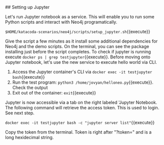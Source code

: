 ## Setting up Jupyter

Let's run Jupyter notebook as a service. This will enable you to run some Python scripts and interact
with Neo4j programatically.

`$HOME/katacoda-scenarios/neo4j/scripts/setup_jupyter.sh`{{execute}}

Give the script a few minutes as it install some additional dependencies for Neo4j
and the demo scripts. On the terminal, you can see the package installing just before the script completes. To check if jupyter is running execute `docker ps | grep testjupyter`{{execute}}. Before
moving onto Jupyter notebook, let's use the new service to execute hello world via CLI.

1. Access the Jupyter container's CLI via `docker exec -it testjupyter bash`{{execute}}
2. Run the test program: `python3 /home/jovyan/helloneo.py`{{execute}}. Check the output
3. Exit out of the container: `exit`{{execute}}

Jupyter is now accessible via a tab on the right labeled 'Jupyter Notebook. The following command will retrieve the access token. This is used to login. See next step. 
 
`docker exec -it testjupyter bash -c "jupyter server list"`{{execute}}
 
Copy the token from the terminal. Token is right after "?token=" and is a long hexidecimal string.




